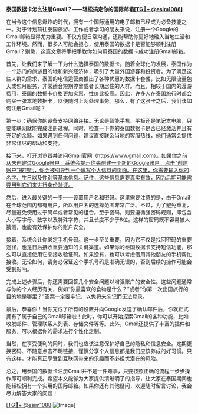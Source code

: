 **泰国数据卡怎么注册Gmail？——轻松搞定你的国际邮箱[[TG💪+ @esim1088](https://t.me/s/esim1088)]**

在当今这个信息爆炸的时代，拥有一个国际通用的电子邮箱已经成为必备技能之一。对于计划前往泰国旅游、工作或者学习的朋友来说，注册一个Google的Gmail邮箱显得尤为重要。不仅方便日常沟通，还能帮助你更好地融入当地生活和工作环境。然而，很多人可能会担心，使用泰国的数据卡是否能够顺利注册Gmail？别急，这篇文章将手把手教你如何用泰国的数据卡成功注册Gmail邮箱。

首先，让我们来了解一下为什么选择泰国的数据卡。随着全球化的发展，泰国作为一个热门的旅游目的地和新兴经济体，吸引了大量外国游客和投资者。为了满足这些人群的需求，泰国的电信运营商推出了各种优惠的数据卡套餐，比如无限流量包天或包月服务，非常适合短期停留或者长期居住的人群。而且，相较于国内的漫游费用，泰国的数据卡价格更加实惠，性价比极高。因此，许多人在泰国旅行时都会购买一张本地数据卡，以便随时上网处理事务。那么，有了这张卡之后，我们该如何注册Gmail呢？

第一步：确保你的设备支持网络连接。无论是智能手机、平板还是笔记本电脑，只要能联网就能完成注册过程。同时，检查一下你的泰国数据卡是否已经激活并且有充足的余额。如果遇到任何问题，建议直接联系当地的客服热线，他们通常会提供非常详尽的帮助和支持。

接下来，打开浏览器并访问Gmail官网（https://www.gmail.com）。如果你之前从未创建过Google账户，系统会提示你先创建一个新的Google账户。点击“创建账户”按钮后，你会被引导到一个填写个人信息的页面。在这里，你需要输入你的名字、生日以及性别等基本信息。记住，这些信息需要真实有效，因为后期可能需要用到它们来进行身份验证。

然后，进入最关键的一步——设置用户名和密码。这里需要注意的是，由于Gmail在全球范围内都有用户，所以用户名的选择范围非常广泛。不过，为了避免重复，尽量避免使用过于简单或者常见的组合。至于密码，则要遵循强密码规则，即包含大小写字母、数字以及特殊字符，并且长度不少于8位。这样的密码既不容易被人猜测，也能有效保护你的账户安全。

接着，系统会让你绑定手机号码。这一步至关重要，因为它不仅是找回密码的重要途径，也是日后接收重要通知的关键渠道。如果你的泰国数据卡支持短信功能，那么可以直接使用它来接收验证码。如果没有，也可以考虑借用其他朋友的手机帮忙接收。无论如何，请务必保证这个手机号码是准确无误的，否则后续的操作可能会受到影响。

完成上述步骤后，你还需要回答几个安全问题以增强账户的安全性。这些问题通常与你的个人经历有关，例如“你最喜欢的食物是什么？”或者“你第一次出国旅行的目的地是哪里？”答案一定要牢记，以免将来忘记而无法登录。

最后，恭喜你！当你完成了所有的设置并向Google发送了确认邮件后，你就正式拥有了属于自己的Gmail邮箱啦！此时，你可以开始探索Gmail的各种功能，比如收发邮件、管理联系人列表、存储文件等等。此外，Gmail还提供了丰富的插件和服务，可以根据你的需求进行个性化定制。

当然，在享受便利的同时，我们也应该注意保护好自己的隐私和信息安全。定期更换密码、不随意点击不明链接、谨慎分享个人信息都是我们应该养成的好习惯。只有这样，才能真正享受到互联网带来的乐趣而不必担忧潜在的风险。

总之，用泰国的数据卡注册Gmail并不是一件难事，只要按照正确的流程一步步操作即可顺利完成。希望本文能够为大家提供清晰明了的指导，让大家在泰国期间也能轻松拥有一个实用的国际邮箱。如果你还有其他疑问，欢迎随时留言讨论，我会尽力解答大家的问题！

[[TG💪+ @esim1088](https://t.me/s/esim1088) ![Image](https://i.postimg.cc/4NQfJmqS/Snipaste-2025-05-13-00-14-12.png)]